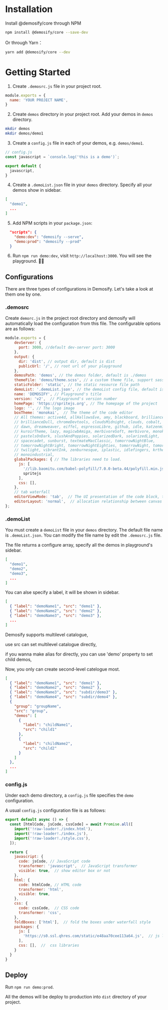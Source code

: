 # Installation

Install @demosify/core through NPM

```bash
npm install @demosify/core --save-dev
```

Or through Yarn：

```bash
yarn add @demosify/core --dev
```

# Getting Started

1. Create `.demosrc.js` file in your project root.

```js
module.exports = {
  name: 'YOUR PROJECT NAME',
}
```

2. Create `demos` directory in your project root. Add your demos in `demos` directory.

```bash
mkdir demos
mkdir demos/demo1
```

3. Create a `config.js` file in each of your demos, e.g. `demos/demo1`.

```js
// config.js
const javascript = `console.log('this is a demo')`;

export default {
  javascript,
}
```

4. Create a `.demoList.json` file in your `demos` directory. Specify all your demos show in sidebar. 

```json
[
  "demo1",
  ...
]
```

5. Add NPM scripts in your `package.json`:

```json
  "scripts": {
    "demo:dev": "demosify --serve",
    "demo:prod": "demosify --prod"
  }
```

6. Run `npm run demo:dev`, visit `http://localhost:3000`. You will see the playground. ✌🏻

## Configurations

There are three types of configurations in Demosify. Let's take a look at them one by one.

### .demosrc

Create `demorc.js` in the project root directory and demosify will automatically load the configuration from this file. The configurable options are as follows:

```js
module.exports = {
    devServer: {
      port: 3000, //default dev-server port: 3000
    },
    output: {
      dir: 'dist', // output dir, default is dist
      publicUrl: '/', // root url of your playground
    },
    demosPath: 'demos', // the demos folder, default is ./demos
    themeFile: 'demos/theme.scss', // a custom theme file, support sass
    staticFolder: 'static', // the static resource file path
    demoList: '.demoList.json', // the demoList config file, default is .demoList.json
    name: 'DEMOSIFY', // Playground's title
    version: 'v2',  // Playground's version number
    homePage: 'https://spritejs.org', // The homepage of the project
    logo: '', // The logo image
    boxTheme: 'monokai',  // The theme of the code editor
    // All themes: active4d, allHallowsEve, amy, blackboard, brillianceBlack,
    // brillianceDull, chromeDevtools, cloudsMidnight, clouds, cobalt,
    // dawn, dreamweaver, eiffel, espressoLibre, github, idle, katzenmilch,
    // kuroirTheme, lazy, magicwbAmiga, merbivoreSoft, merbivore, monokai,
    // pastelsOnDark, slushAndPoppies, solarizedDark, solarizedLight,
    // spacecadet, sunburst, textmateMacClassic, tomorrowNightBlue,
    // tomorrowNightBright, tomorrowNightEighties, tomorrowNight, tomorrow,
    // twilight, vibrantInk, zenburnesque, iplastic, idlefingers, krtheme,
    // monoindustrial,
    globalPackages: { // The libraries need to load.
      js: [ 
        '//lib.baomitu.com/babel-polyfill/7.0.0-beta.44/polyfill.min.js', 
        spritejs
      ],
      css: [],
    },
    // tab waterfall
    editorViewMode: 'tab',  // The UI presentation of the code block, tab or waterfall
    editorLayout: 'normal',  // allocation relationship between canvas and code sandbox, normal or reverse
};
```

### .demoList

You must create a `demoList` file in your `demos` directory. The default file name is `.demoList.json`. You can modify the file name by edit the `.demosrc.js` file.

The file returns a configure array, specify all the demos in playground's sidebar.

```json
[
  "demo1",
  "demo2",
  "demo3",
  ...
]
```

You can alse specify a label, it will be shown in sidebar.

```json
[
  { "label": "demoName1", "src": "demo1" },
  { "label": "demoName2", "src": "demo2" },
  { "label": "demoName3", "src": "demo3" },
  ...
]
```

Demosify supports multilevel catalogue,

use src can set multilevel catalogue directly,

if you wanna make alias for directly, you can use 'demo' property to set child demos,

Now, you only can create second-level catelogue most.

```json
[
  { "label": "demoName1", "src": "demo1" },
  { "label": "demoName2", "src": "demo2" },
  { "label": "demoName3", "src": "subdir/demo3" },
  { "label": "demoName4", "src": "subdir/demo4" },
  { 
    "group": "groupName",
    "src": "group",
    "demos": [
      {
        "label": "childName1",
        "src": "child1"
      },
      {
        "label": "childName2",
        "src": "child2"
      }
    ]
  },
  ...  
]
```

### config.js

Under each demo directory, a `config.js` file specifies the `demo` configuration.

A usual `config.js` configuration file is as follows:

```js
export default async () => {
  const [htmlCode, jsCode, cssCode] = await Promise.all([
    import('!raw-loader!./index.html'),
    import('!raw-loader!./index.js'),
    import('!raw-loader!./style.css'),
  ]);

  return {
    javascript: {
      code: jsCode, // JavaScript code
      transformer: 'javascript',  // JavaScript transformer
      visible: true,  // show editor box or not
    },
    html: {
      code: htmlCode, // HTML code
      transformer: 'html',
      visible: true,
    },
    css: {
      code: cssCode,  // CSS code
      transformer: 'css',
    },
    foldBoxes: ['html'],  // fold the boxes under waterfall style
    packages: {
      js: [
        'https://s0.ssl.qhres.com/static/e48aa70cee113a64.js',  // js libraries
      ],
      css: [],  //  css libraries
    }
  }
}
```

## Deploy

Run `npm run demo:prod`.

All the demos will be deploy to production into `dist` directory of your project.
